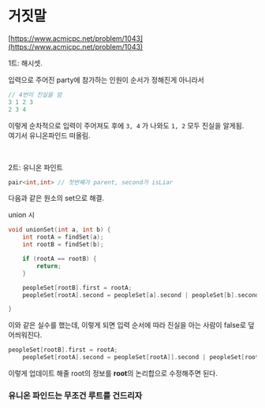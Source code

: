 # 거짓말

[https://www.acmicpc.net/problem/1043](https://www.acmicpc.net/problem/1043)

1트: 해시셋.

입력으로 주어진 party에 참가하는 인원이 순서가 정해진게 아니라서

```cpp
// 4번이 진실을 암
3 1 2 3
2 3 4
```

이렇게 순차적으로 입력이 주어져도 후에 `3, 4` 가 나와도 `1, 2` 모두 진실을 알게됨.  
여기서 유니온파인드 떠올림.

<br/>   
   
2트: 유니온 파인트   
   
```cpp
pair<int,int> // 첫번째가 parent, second가 isLiar
```   
다음과 같은 원소의 set으로 해결.   
   
union 시    
   
```cpp
void unionSet(int a, int b) {
    int rootA = findSet(a);
    int rootB = findSet(b);

    if (rootA == rootB) {
        return;
    }

    peopleSet[rootB].first = rootA;
    peopleSet[rootA].second = peopleSet[a].second | peopleSet[b].second;

}

````
이와 같은 실수를 했는데, 이렇게 되면 입력 순서에 따라 진실을 아는 사람이 false로 덮어씌워진다.

``` cpp
peopleSet[rootB].first = rootA;
    peopleSet[rootA].second = peopleSet[rootA]].second | peopleSet[rootB].second;
````

이렇게 업데이트 해줄 root의 정보를 **root**의 논리합으로 수정해주면 된다.

### 유니온 파인드는 무조건 루트를 건드리자
